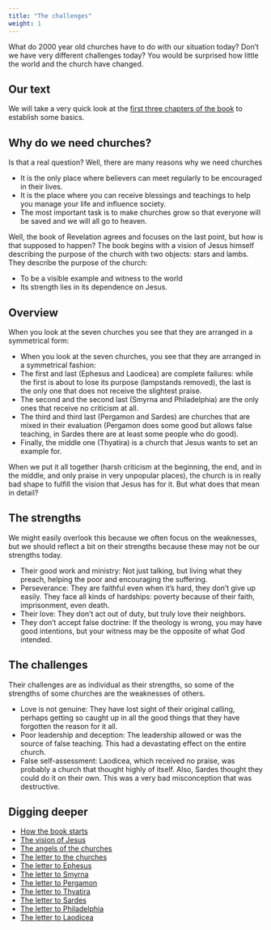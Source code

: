 ```yaml
---
title: "The challenges"
weight: 1
---
```


What do 2000 year old churches have to do with our situation today? Don’t we have very different challenges today? You would be surprised how little the world and the church have changed.

## Our text

<a name="6e6b"></a>
We will take a very quick look at the [first three chapters of the book](https://www.bibleserver.com/NIV/Revelation1) to establish some basics.

## Why do we need churches?

<a name="d73a"></a>
Is that a real question? Well, there are many reasons why we need churches

- It is the only place where believers can meet regularly to be encouraged in their lives.
- It is the place where you can receive blessings and teachings to help you manage your life and influence society.
- The most important task is to make churches grow so that everyone will be saved and we will all go to heaven.

Well, the book of Revelation agrees and focuses on the last point, but how is that supposed to happen? The book begins with a vision of Jesus himself describing the purpose of the church with two objects: stars and lambs. They describe the purpose of the church:

- To be a visible example and witness to the world
- Its strength lies in its dependence on Jesus.

## Overview

<a name="1414"></a>
When you look at the seven churches you see that they are arranged in a symmetrical form:

- When you look at the seven churches, you see that they are arranged in a symmetrical fashion:
- The first and last (Ephesus and Laodicea) are complete failures: while the first is about to lose its purpose (lampstands removed), the last is the only one that does not receive the slightest praise.
- The second and the second last (Smyrna and Philadelphia) are the only ones that receive no criticism at all.
- The third and third last (Pergamon and Sardes) are churches that are mixed in their evaluation (Pergamon does some good but allows false teaching, in Sardes there are at least some people who do good).
- Finally, the middle one (Thyatira) is a church that Jesus wants to set an example for.

When we put it all together (harsh criticism at the beginning, the end, and in the middle, and only praise in very unpopular places), the church is in really bad shape to fulfill the vision that Jesus has for it. But what does that mean in detail?

## The strengths

<a name="2510"></a>
We might easily overlook this because we often focus on the weaknesses, but we should reflect a bit on their strengths because these may not be our strengths today.

- Their good work and ministry: Not just talking, but living what they preach, helping the poor and encouraging the suffering.
- Perseverance: They are faithful even when it’s hard, they don’t give up easily. They face all kinds of hardships: poverty because of their faith, imprisonment, even death.
- Their love: They don’t act out of duty, but truly love their neighbors.
- They don’t accept false doctrine: If the theology is wrong, you may have good intentions, but your witness may be the opposite of what God intended.

## The challenges

<a name="623b"></a>
Their challenges are as individual as their strengths, so some of the strengths of some churches are the weaknesses of others.

- Love is not genuine: They have lost sight of their original calling, perhaps getting so caught up in all the good things that they have forgotten the reason for it all.
- Poor leadership and deception: The leadership allowed or was the source of false teaching. This had a devastating effect on the entire church.
- False self-assessment: Laodicea, which received no praise, was probably a church that thought highly of itself. Also, Sardes thought they could do it on their own. This was a very bad misconception that was destructive.

## Digging deeper

<a name="06f1"></a>
- [How the book starts](../../../../content/letters/expl/setting-the-foundation)
- [The vision of Jesus](../../../../content/letters/expl/the-vision)
- [The angels of the churches](../../../../content/letters/expl/the-angel-of-the-churches)
- [The letter to the churches](../../../../content/letters/expl/the-letters-to-the-seven-churches)
- [The letter to Ephesus](../../../../content/letters/expl/details/the-letter-to-the-church-in-ephesus)
- [The letter to Smyrna](../../../../content/letters/expl/details/the-letter-to-the-church-in-smyrna)
- [The letter to Pergamon](../../../../content/letters/expl/details/the-letter-to-the-church-in-pergamon)
- [The letter to Thyatira](../../../../content/letters/expl/details/the-letter-to-the-church-in-thyatira)
- [The letter to Sardes](../../../../content/letters/expl/details/the-letter-to-the-church-in-sardis)
- [The letter to Philadelphia](../../../../content/letters/expl/details/the-letter-to-the-church-in-philadelphia)
- [The letter to Laodicea](../../../../content/letters/expl/details/the-letter-to-the-church-in-laodicea)

